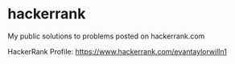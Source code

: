 # hackerrank
My public solutions to problems posted on hackerrank.com

HackerRank Profile: https://www.hackerrank.com/evantaylorwilln1
